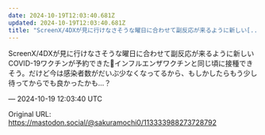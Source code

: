 ```yaml
---
date: 2024-10-19T12:03:40.681Z
updated: 2024-10-19T12:03:40.681Z
title: "ScreenX/4DXが見に行けなさそうな曜日に合わせて副反応が来るように新しい[...]"
---
```


<p>ScreenX/4DXが見に行けなさそうな曜日に合わせて副反応が来るように新しいCOVID-19ワクチンが予約できた💉インフルエンザワクチンと同じ頃に接種できそう。だけど今は感染者数がだいぶ少なくなってるから、もしかしたらもう少し待ってからでも良かったかも…？</p>

&mdash; 2024-10-19 12:03:40 UTC

Original URL: https://mastodon.social/@sakuramochi0/113333988273728792
